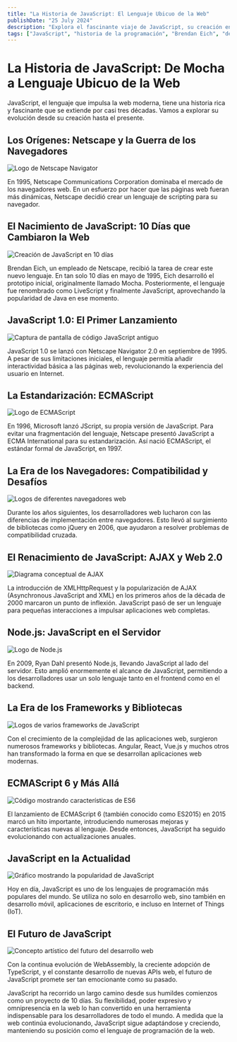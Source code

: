 ```yaml
---
title: "La Historia de JavaScript: El Lenguaje Ubicuo de la Web"
publishDate: "25 July 2024"
description: "Explora el fascinante viaje de JavaScript, su creación en 10 días hasta convertirse en el lenguaje de programación más utilizado en el desarrollo web moderno"
tags: ["JavaScript", "historia de la programación", "Brendan Eich", "desarrollo web", "ECMAScript", "Node.js", "frameworks", "evolución tecnológica", "Netscape", "navegadores web"]
---
```


# La Historia de JavaScript: De Mocha a Lenguaje Ubicuo de la Web

JavaScript, el lenguaje que impulsa la web moderna, tiene una historia rica y fascinante que se extiende por casi tres décadas. Vamos a explorar su evolución desde su creación hasta el presente.

## Los Orígenes: Netscape y la Guerra de los Navegadores

![Logo de Netscape Navigator](https://github.com/user-attachments/assets/36304bc7-4f76-4b34-acf2-7d33bb4c65e3)

En 1995, Netscape Communications Corporation dominaba el mercado de los navegadores web. En un esfuerzo por hacer que las páginas web fueran más dinámicas, Netscape decidió crear un lenguaje de scripting para su navegador.

## El Nacimiento de JavaScript: 10 Días que Cambiaron la Web

![Creación de JavaScript en 10 días](https://github.com/user-attachments/assets/bf14a63b-56a9-4ce2-ac53-fde1eb1d699b)

Brendan Eich, un empleado de Netscape, recibió la tarea de crear este nuevo lenguaje. En tan solo 10 días en mayo de 1995, Eich desarrolló el prototipo inicial, originalmente llamado Mocha. Posteriormente, el lenguaje fue renombrado como LiveScript y finalmente JavaScript, aprovechando la popularidad de Java en ese momento.

## JavaScript 1.0: El Primer Lanzamiento

![Captura de pantalla de código JavaScript antiguo](https://github.com/user-attachments/assets/90e88c92-da1e-4238-bbdc-83ff67247860)

JavaScript 1.0 se lanzó con Netscape Navigator 2.0 en septiembre de 1995. A pesar de sus limitaciones iniciales, el lenguaje permitía añadir interactividad básica a las páginas web, revolucionando la experiencia del usuario en Internet.

## La Estandarización: ECMAScript

![Logo de ECMAScript](https://github.com/user-attachments/assets/3a42889c-0432-490c-9976-87838c945a13)

En 1996, Microsoft lanzó JScript, su propia versión de JavaScript. Para evitar una fragmentación del lenguaje, Netscape presentó JavaScript a ECMA International para su estandarización. Así nació ECMAScript, el estándar formal de JavaScript, en 1997.

## La Era de los Navegadores: Compatibilidad y Desafíos

![Logos de diferentes navegadores web](https://github.com/user-attachments/assets/7a314e74-c8d0-48a9-921d-32d26e99ef40)

Durante los años siguientes, los desarrolladores web lucharon con las diferencias de implementación entre navegadores. Esto llevó al surgimiento de bibliotecas como jQuery en 2006, que ayudaron a resolver problemas de compatibilidad cruzada.

## El Renacimiento de JavaScript: AJAX y Web 2.0

![Diagrama conceptual de AJAX](https://github.com/user-attachments/assets/37269dfd-a15d-446d-aa86-0749feed7049)

La introducción de XMLHttpRequest y la popularización de AJAX (Asynchronous JavaScript and XML) en los primeros años de la década de 2000 marcaron un punto de inflexión. JavaScript pasó de ser un lenguaje para pequeñas interacciones a impulsar aplicaciones web completas.

## Node.js: JavaScript en el Servidor

![Logo de Node.js](https://github.com/user-attachments/assets/824c7930-f2c3-44d1-b124-37c118f774b1)

En 2009, Ryan Dahl presentó Node.js, llevando JavaScript al lado del servidor. Esto amplió enormemente el alcance de JavaScript, permitiendo a los desarrolladores usar un solo lenguaje tanto en el frontend como en el backend.

## La Era de los Frameworks y Bibliotecas

![Logos de varios frameworks de JavaScript](https://github.com/user-attachments/assets/3538ba4f-5d53-4691-86cd-cdec82ef1b75)

Con el crecimiento de la complejidad de las aplicaciones web, surgieron numerosos frameworks y bibliotecas. Angular, React, Vue.js y muchos otros han transformado la forma en que se desarrollan aplicaciones web modernas.

## ECMAScript 6 y Más Allá

![Código mostrando características de ES6](https://github.com/user-attachments/assets/24b53f83-de8d-4485-b50b-bf70fbf11bf9)

El lanzamiento de ECMAScript 6 (también conocido como ES2015) en 2015 marcó un hito importante, introduciendo numerosas mejoras y características nuevas al lenguaje. Desde entonces, JavaScript ha seguido evolucionando con actualizaciones anuales.

## JavaScript en la Actualidad

![Gráfico mostrando la popularidad de JavaScript](https://github.com/user-attachments/assets/f736cc59-04f9-4656-bb05-44f37f99df39)

Hoy en día, JavaScript es uno de los lenguajes de programación más populares del mundo. Se utiliza no solo en desarrollo web, sino también en desarrollo móvil, aplicaciones de escritorio, e incluso en Internet of Things (IoT).

## El Futuro de JavaScript

![Concepto artístico del futuro del desarrollo web](https://github.com/user-attachments/assets/5ab81edf-d053-4f54-8ab4-661ad596c334)

Con la continua evolución de WebAssembly, la creciente adopción de TypeScript, y el constante desarrollo de nuevas APIs web, el futuro de JavaScript promete ser tan emocionante como su pasado.

JavaScript ha recorrido un largo camino desde sus humildes comienzos como un proyecto de 10 días. Su flexibilidad, poder expresivo y omnipresencia en la web lo han convertido en una herramienta indispensable para los desarrolladores de todo el mundo. A medida que la web continúa evolucionando, JavaScript sigue adaptándose y creciendo, manteniendo su posición como el lenguaje de programación de la web.
